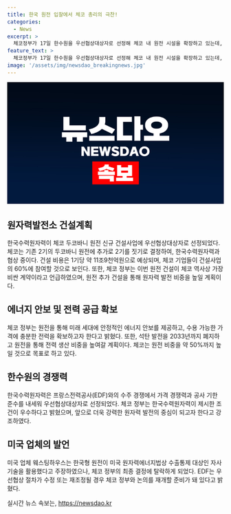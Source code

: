 ```yaml
---
title: 한국 원전 입찰에서 체코 총리의 극찬!
categories:
  - News
excerpt: >
  체코정부가 17일 한수원을 우선협상대상자로 선정해 체코 내 원전 시설을 확장하고 있는데, 체코 총리는 한수원이 제시한 조건을 칭찬하며 체코 정부는 현재 운영 중인 두코바니·테멜린 원전에 4기 추가 건설 계획이며, 새로운 원전은 2036년부터 가동될 예정이다. 이에 따라 원전 비중이 기존 37%에서 50%로 상승할 것으로 예상되고 있다. 
feature_text: >
  체코정부가 17일 한수원을 우선협상대상자로 선정해 체코 내 원전 시설을 확장하고 있는데, 체코 총리는 한수원이 제시한 조건을 칭찬하며 체코 정부는 현재 운영 중인 두코바니·테멜린 원전에 4기 추가 건설 계획이며, 새로운 원전은 2036년부터 가동될 예정이다. 이에 따라 원전 비중이 기존 37%에서 50%로 상승할 것으로 예상되고 있다. 
image: '/assets/img/newsdao_breakingnews.jpg'
---
```


<p><img src="/assets/img/newsdao_breakingnews.jpg" alt="flaretime 속보" /></p>

<h2 data-ke-size="size26">원자력발전소 건설계획</h2>

<p>한국수력원자력이 체코 두코바니 원전 신규 건설사업에 우선협상대상자로 선정되었다. 체코는 기존 2기의 두코바니 원전에 추가로 2기를 짓기로 결정하여, 한국수력원자력과 협상 중이다. 건설 비용은 1기당 약 11조9천억원으로 예상되며, 체코 기업들이 건설사업의 60%에 참여할 것으로 보인다. 또한, 체코 정부는 이번 원전 건설이 체코 역사상 가장 비싼 계약이라고 언급하였으며, 원전 추가 건설을 통해 원자력 발전 비중을 높일 계획이다.</p>

<h2 data-ke-size="size26">에너지 안보 및 전력 공급 확보</h2>

<p>체코 정부는 원전을 통해 미래 세대에 안정적인 에너지 안보를 제공하고, 수용 가능한 가격에 충분한 전력을 확보하고자 한다고 밝혔다. 또한, 석탄 발전을 2033년까지 폐지하고 원전을 통해 전력 생산 비중을 높여갈 계획이다. 체코는 원전 비중을 약 50%까지 높일 것으로 목표로 하고 있다.</p>

<h2 data-ke-size="size26">한수원의 경쟁력</h2>

<p>한국수력원자력은 프랑스전력공사(EDF)와의 수주 경쟁에서 가격 경쟁력과 공사 기한 준수를 내세워 우선협상대상자로 선정되었다. 체코 정부는 한국수력원자력이 제시한 조건이 우수하다고 밝혔으며, 앞으로 더욱 강력한 원자력 발전의 중심이 되고자 한다고 강조하였다.</p>

<h2 data-ke-size="size26">미국 업체의 발언</h2>

<p>미국 업체 웨스팅하우스는 한국형 원전이 미국 원자력에너지법상 수출통제 대상인 자사 기술을 활용했다고 주장하였으나, 체코 정부의 최종 결정에 탈락하게 되었다. EDF는 우선협상 절차가 수정 또는 재조정될 경우 체코 정부와 논의를 재개할 준비가 돼 있다고 밝혔다.</p>
실시간 뉴스 속보는, <a href="https://newsdao.kr" rel="dofollow">https://newsdao.kr</a>


